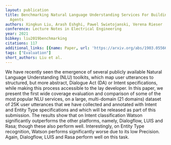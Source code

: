 ```yaml
---
layout: publication
title: Benchmarking Natural Language Understanding Services For Building Conversational
  Agents
authors: Xingkun Liu, Arash Eshghi, Pawel Swietojanski, Verena Rieser
conference: Lecture Notes in Electrical Engineering
year: 2021
bibkey: liu2019benchmarking
citations: 117
additional_links: [{name: Paper, url: 'https://arxiv.org/abs/1903.05566'}]
tags: ["Evaluation"]
short_authors: Liu et al.
---
```

We have recently seen the emergence of several publicly available Natural
Language Understanding (NLU) toolkits, which map user utterances to structured,
but more abstract, Dialogue Act (DA) or Intent specifications, while making
this process accessible to the lay developer. In this paper, we present the
first wide coverage evaluation and comparison of some of the most popular NLU
services, on a large, multi-domain (21 domains) dataset of 25K user utterances
that we have collected and annotated with Intent and Entity Type specifications
and which will be released as part of this submission. The results show that on
Intent classification Watson significantly outperforms the other platforms,
namely, Dialogflow, LUIS and Rasa; though these also perform well.
Interestingly, on Entity Type recognition, Watson performs significantly worse
due to its low Precision. Again, Dialogflow, LUIS and Rasa perform well on this
task.
